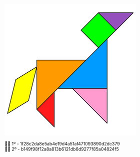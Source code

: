 ![Tangram](https://github.com/Educorreia932/CGRA/blob/master/WebCGF2.ex1/ex2/41.png)

📸📝 1º - 1f28c2da8e5ab4e19d4a51af471093890d2dc379  
📸📝 2º - b149f98f12a8a813b6121db6d9277f85a04824f5 
